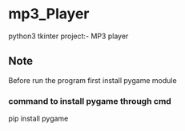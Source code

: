 # mp3_Player
python3 tkinter project:-  MP3 player

## Note

Before run the program first install pygame module

### command to install pygame through cmd

pip install pygame
